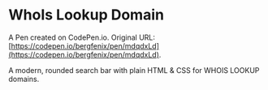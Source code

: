 # WhoIs Lookup Domain

A Pen created on CodePen.io. Original URL: [https://codepen.io/bergfenix/pen/mdqdxLd](https://codepen.io/bergfenix/pen/mdqdxLd).

A modern, rounded search bar with plain HTML & CSS for WHOIS LOOKUP domains.